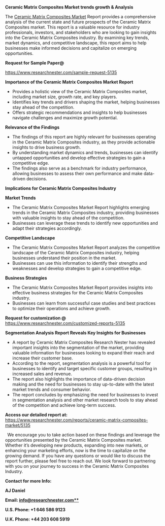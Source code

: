 ﻿<a name="_hlk169704084"></a><a name="_hlk168649135"></a><a name="_hlk167721000"></a>**Ceramic Matrix Composites Market trends growth & Analysis**

The [Ceramic Matrix Composites Market](https://www.researchnester.com/reports/ceramic-matrix-composites-market/5135) Report provides a comprehensive analysis of the current state and future prospects of the Ceramic Matrix Composites market. This report is a valuable resource for industry professionals, investors, and stakeholders who are looking to gain insights into the Ceramic Matrix Composites industry. By examining key trends, market dynamics, and competitive landscape, this report aims to help businesses make informed decisions and capitalize on emerging opportunities.

**Request for Sample Paper@**

<https://www.researchnester.com/sample-request-5135>

**Importance of the Ceramic Matrix Composites Market Report**

- Provides a holistic view of the Ceramic Matrix Composites market, including market size, growth rate, and key players.
- Identifies key trends and drivers shaping the market, helping businesses stay ahead of the competition.
- Offers strategic recommendations and insights to help businesses navigate challenges and maximize growth potential.

**Relevance of the Findings**	

- The findings of this report are highly relevant for businesses operating in the Ceramic Matrix Composites industry, as they provide actionable insights to drive business growth.
- By understanding market dynamics and trends, businesses can identify untapped opportunities and develop effective strategies to gain a competitive edge.
- The findings also serve as a benchmark for industry performance, allowing businesses to assess their own performance and make data-driven decisions.

**Implications for Ceramic Matrix Composites  Industry**

**Market Trends**

- The Ceramic Matrix Composites Market Report highlights emerging trends in the Ceramic Matrix Composites industry, providing businesses with valuable insights to stay ahead of the competition.
- Businesses can leverage these trends to identify new opportunities and adapt their strategies accordingly.

**Competitive Landscape**

- The Ceramic Matrix Composites Market Report analyzes the competitive landscape of the Ceramic Matrix Composites industry, helping businesses understand their position in the market.
- Businesses can use this information to identify their strengths and weaknesses and develop strategies to gain a competitive edge.

**Business Strategies**

- The Ceramic Matrix Composites Market Report provides insights into effective business strategies for the Ceramic Matrix Composites industry.
- Businesses can learn from successful case studies and best practices to optimize their operations and achieve growth.

**Request for customization @** <https://www.researchnester.com/customized-reports-5135>

**Segmentation Analysis Report Reveals Key Insights for Businesses**

- A report by Ceramic Matrix Composites Research Nester has revealed important insights into the segmentation of the market, providing valuable information for businesses looking to expand their reach and increase their customer base.
- According to the report, segmentation analysis is a powerful tool for businesses to identify and target specific customer groups, resulting in increased sales and revenue.
- The report also highlights the importance of data-driven decision making and the need for businesses to stay up-to-date with the latest market trends and consumer behavior.
- The report concludes by emphasizing the need for businesses to invest in segmentation analysis and other market research tools to stay ahead of the competition and achieve long-term success.

**Access our detailed report at:** <https://www.researchnester.com/reports/ceramic-matrix-composites-market/5135>

` `We encourage you to take action based on these findings and leverage the opportunities presented by the Ceramic Matrix Composites market. Whether it’s developing new products, expanding into new markets, or enhancing your marketing efforts, now is the time to capitalize on the growing demand. If you have any questions or would like to discuss the report further, please feel free to reach out. We look forward to partnering with you on your journey to success in the Ceramic Matrix Composites Industry.

**Contact for more Info:**

**AJ Daniel**

**Email: [info@researchnester.com**](mailto:info@researchnester.com)**

**U.S. Phone: +1 646 586 9123**

**U.K. Phone: +44 203 608 5919**



